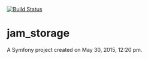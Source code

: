 [![Build Status](https://travis-ci.org/alex-kalenyuk/jam_storage.svg?branch=master)](https://travis-ci.org/alex-kalenyuk/jam_storage)

jam_storage
===========

A Symfony project created on May 30, 2015, 12:20 pm.
